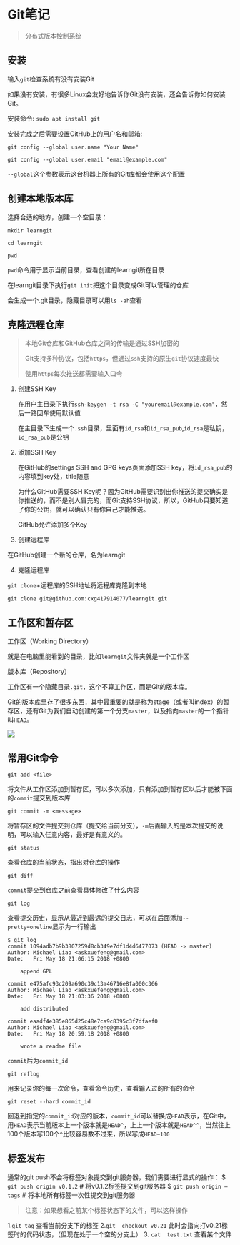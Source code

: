 # Git笔记

> 分布式版本控制系统

## 安装

输入`git`检查系统有没有安装Git

如果没有安装，有很多Linux会友好地告诉你Git没有安装，还会告诉你如何安装Git。

安装命令: `sudo apt install git`

安装完成之后需要设置GitHub上的用户名和邮箱:

`git config --global user.name "Your Name"`

`git config --global user.email "email@example.com"`

`--global`这个参数表示这台机器上所有的Git库都会使用这个配置

##  创建本地版本库

选择合适的地方，创建一个空目录：

`mkdir learngit`

`cd learngit`

`pwd`

`pwd`命令用于显示当前目录，查看创建的learngit所在目录

在learngit目录下执行`git init`把这个目录变成Git可以管理的仓库

会生成一个.git目录，隐藏目录可以用`ls -ah`查看

## 克隆远程仓库

> 本地Git仓库和GitHub仓库之间的传输是通过SSH加密的
>
> Git支持多种协议，包括`https`，但通过`ssh`支持的原生`git`协议速度最快
>
> 使用`https`每次推送都需要输入口令

1. 创建SSH Key

   在用户主目录下执行`ssh-keygen -t rsa -C "youremail@example.com"`，然后一路回车使用默认值

   在主目录下生成一个`.ssh`目录，里面有`id_rsa`和`id_rsa_pub`,`id_rsa`是私钥，`id_rsa_pub`是公钥

2. 添加SSH Key

   在GitHub的settings   SSH and GPG keys页面添加SSH key，将`id_rsa_pub`的内容填到key处，title随意

   为什么GitHub需要SSH Key呢？因为GitHub需要识别出你推送的提交确实是你推送的，而不是别人冒充的，而Git支持SSH协议，所以，GitHub只要知道了你的公钥，就可以确认只有你自己才能推送。

   GitHub允许添加多个Key

3.  创建远程库

   在GitHub创建一个新的仓库，名为learngit

4.  克隆远程库

   `git clone`+远程库的SSH地址将远程库克隆到本地

   `git clone git@github.com:cxg417914077/learngit.git`

## 工作区和暂存区

工作区（Working Directory）

就是在电脑里能看到的目录，比如`learngit`文件夹就是一个工作区

版本库（Repository）

工作区有一个隐藏目录`.git`，这个不算工作区，而是Git的版本库。

Git的版本库里存了很多东西，其中最重要的就是称为stage（或者叫index）的暂存区，还有Git为我们自动创建的第一个分支`master`，以及指向`master`的一个指针叫`HEAD`。



![](https://cdn.liaoxuefeng.com/cdn/files/attachments/001384907702917346729e9afbf4127b6dfbae9207af016000/0)

##  常用Git命令

`git add <file>`

将文件从工作区添加到暂存区，可以多次添加，只有添加到暂存区以后才能被下面的`commit`提交到版本库

`git commit -m <message>`

将暂存区的文件提交到仓库（提交给当前分支），`-m`后面输入的是本次提交的说明，可以输入任意内容，最好是有意义的。

`git status`

查看仓库的当前状态，指出对仓库的操作

`git diff`

`commit`提交到仓库之前查看具体修改了什么内容

`git log`

查看提交历史，显示从最近到最远的提交日志，可以在后面添加`--pretty=oneline`显示为一行输出

```
$ git log
commit 1094adb7b9b3807259d8cb349e7df1d4d6477073 (HEAD -> master)
Author: Michael Liao <askxuefeng@gmail.com>
Date:   Fri May 18 21:06:15 2018 +0800

    append GPL

commit e475afc93c209a690c39c13a46716e8fa000c366
Author: Michael Liao <askxuefeng@gmail.com>
Date:   Fri May 18 21:03:36 2018 +0800

    add distributed

commit eaadf4e385e865d25c48e7ca9c8395c3f7dfaef0
Author: Michael Liao <askxuefeng@gmail.com>
Date:   Fri May 18 20:59:18 2018 +0800

    wrote a readme file
```

`commit`后为`commit_id`

`git reflog`

用来记录你的每一次命令，查看命令历史，查看输入过的所有的命令

`git reset --hard commit_id`

回退到指定的`commit_id`对应的版本，`commit_id`可以替换成`HEAD`表示，在Git中，用`HEAD`表示当前版本上一个版本就是`HEAD^`，上上一个版本就是`HEAD^^`，当然往上100个版本写100个`^`比较容易数不过来，所以写成`HEAD~100`

## 标签发布
通常的git push不会将标签对象提交到git服务器，我们需要进行显式的操作：
$ `git push origin v0.1.2` # 将v0.1.2标签提交到git服务器
$ `git push origin –tags` # 将本地所有标签一次性提交到git服务器

>注意：如果想看之前某个标签状态下的文件，可以这样操作

1.`git tag`   查看当前分支下的标签
2.`git  checkout v0.21`   此时会指向打v0.21标签时的代码状态，（但现在处于一个空的分支上）
3. `cat  test.txt`   查看某个文件
